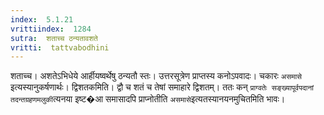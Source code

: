 ```yaml
---
index:  5.1.21
vrittiindex:  1284
sutra:  शताच्च ठन्यतावशते
vritti:  tattvabodhini 
---
```


शताच्च। अशतेऽभिधेये आर्हीयष्वर्थेषु ठन्यतौ स्तः। उत्तरसूत्रेण प्राप्तस्य कनोऽपवादः। चकारः `असमासे` इत्यस्यानुकर्षणार्थः। द्विशतकमिति। द्वौ च शतं च तेषां समाहारे द्विशतम्। ततः कन् `प्राग्वतेः सङ्ख्यापूर्वपदानां तदन्तग्रहणमलुकी`त्यनया इष्ट�आ समासादपि प्राप्नोतीति `असमासे`इत्यतस्यानयनमुचितमिति भावः।

